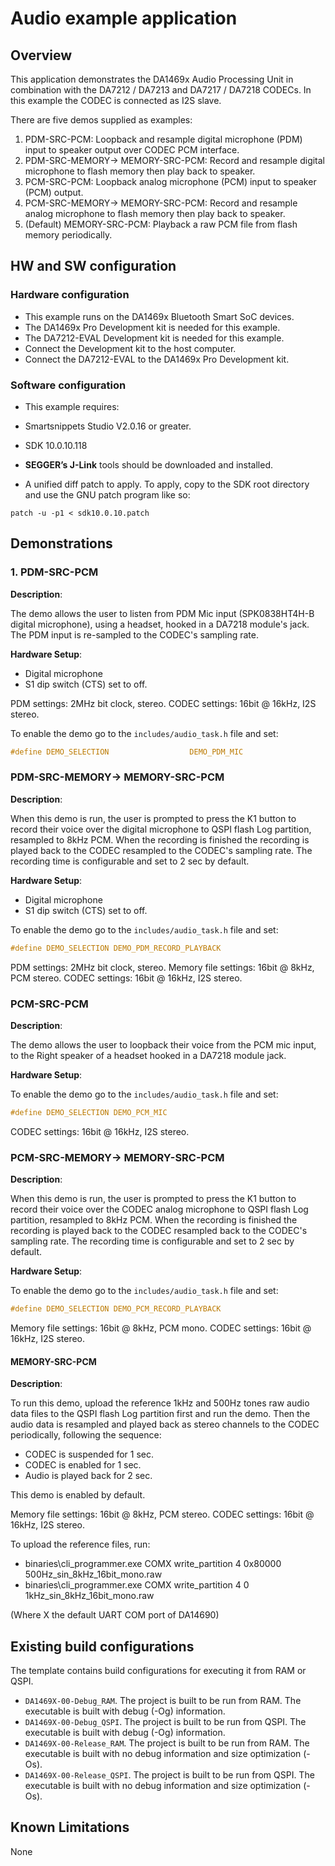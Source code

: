 # Audio example application

## Overview

This application demonstrates the DA1469x Audio Processing Unit in combination with the DA7212 / DA7213 and DA7217 / DA7218 CODECs.
In this example the CODEC is connected as I2S slave.

There are five demos supplied as examples:

1. PDM-SRC-PCM: Loopback and resample digital microphone (PDM) input to speaker output over CODEC PCM interface.
2. PDM-SRC-MEMORY-> MEMORY-SRC-PCM: Record and resample digital microphone to flash memory then play back to speaker.
3. PCM-SRC-PCM: Loopback analog microphone (PCM) input to speaker (PCM) output.
4. PCM-SRC-MEMORY-> MEMORY-SRC-PCM: Record and resample analog microphone to flash memory then play back to speaker.
5. (Default) MEMORY-SRC-PCM: Playback a raw PCM file from flash memory periodically.

## HW and SW configuration

### Hardware configuration

- This example runs on the DA1469x Bluetooth Smart SoC devices.
- The DA1469x Pro Development kit is needed for this example.
- The DA7212-EVAL Development kit is needed for this example.
- Connect the Development kit to the host computer.
- Connect the DA7212-EVAL to the DA1469x Pro Development kit.

### Software configuration

- This example requires:
- Smartsnippets Studio V2.0.16 or greater.
- SDK 10.0.10.118
- **SEGGER’s J-Link** tools should be downloaded and installed.

- A unified diff patch to apply. To apply, copy to the SDK root directory and use the GNU patch program like so:

```console
patch -u -p1 < sdk10.0.10.patch
```

## Demonstrations

### 1. PDM-SRC-PCM  

**Description**:

The demo allows the user to listen from PDM Mic input (SPK0838HT4H-B digital microphone),
using a headset, hooked in a DA7218 module's jack. The PDM input is re-sampled to the CODEC's sampling rate.

**Hardware Setup**:

- Digital microphone
- S1 dip switch (CTS) set to off.

PDM settings: 2MHz bit clock, stereo.
CODEC settings: 16bit @ 16kHz, I2S stereo.

To enable the demo go to the `includes/audio_task.h` file and set:

```c
#define DEMO_SELECTION                  DEMO_PDM_MIC
```

### PDM-SRC-MEMORY-> MEMORY-SRC-PCM

**Description**:

When this demo is run, the user is prompted to press the K1 button to record their voice over the digital microphone to QSPI flash Log partition, resampled to 8kHz PCM. When the recording is finished the recording is played back to the CODEC resampled to the CODEC's sampling rate. The recording time is configurable and set to 2 sec by default.

**Hardware Setup**:

- Digital microphone
- S1 dip switch (CTS) set to off.

To enable the demo go to the `includes/audio_task.h` file and set:

```c
#define DEMO_SELECTION DEMO_PDM_RECORD_PLAYBACK
```

PDM settings: 2MHz bit clock, stereo.
Memory file settings: 16bit @ 8kHz, PCM stereo.
CODEC settings: 16bit @ 16kHz, I2S stereo.

### PCM-SRC-PCM

**Description**:

The demo allows the user to loopback their voice from the PCM mic input, to the Right speaker of a headset hooked in a DA7218 module jack.

**Hardware Setup**:

To enable the demo go to the `includes/audio_task.h` file and set:

```c
#define DEMO_SELECTION DEMO_PCM_MIC
```

CODEC settings: 16bit @ 16kHz, I2S stereo. 

### PCM-SRC-MEMORY-> MEMORY-SRC-PCM

**Description**:

When this demo is run, the user is prompted to press the K1 button to record their voice over the CODEC analog microphone to QSPI flash Log partition, resampled to 8kHz PCM. When the recording is finished the recording is played back to the CODEC resampled back to the CODEC's sampling rate. The recording time is configurable and set to 2 sec by default.

**Hardware Setup**:

To enable the demo go to the `includes/audio_task.h` file and set:

```c
#define DEMO_SELECTION DEMO_PCM_RECORD_PLAYBACK
```

Memory file settings: 16bit @ 8kHz, PCM mono.
CODEC settings: 16bit @ 16kHz, I2S stereo.

#### MEMORY-SRC-PCM

**Description**:

To run this demo, upload the reference 1kHz and 500Hz tones raw audio data files to the QSPI flash Log partition first and run the demo. Then the audio data is resampled and played back as stereo channels to the CODEC periodically, following the sequence:

- CODEC is suspended for 1 sec.
- CODEC is enabled for 1 sec.
- Audio is played back for 2 sec.

This demo is enabled by default.

Memory file settings: 16bit @ 8kHz, PCM stereo.
CODEC settings: 16bit @ 16kHz, I2S stereo.

To upload the reference files, run:

- binaries\cli_programmer.exe COMX write_partition 4 0x80000 500Hz_sin_8kHz_16bit_mono.raw
- binaries\cli_programmer.exe COMX write_partition 4 0 1kHz_sin_8kHz_16bit_mono.raw

(Where X the default UART COM port of DA14690)

## Existing build configurations

The template contains build configurations for executing it from RAM or QSPI. 

- `DA1469X-00-Debug_RAM`. The project is built to be run from RAM. The executable is built with debug (-Og) information.
- `DA1469X-00-Debug_QSPI`. The project is built to be run from QSPI. The executable is built with debug (-Og) information.
- `DA1469X-00-Release_RAM`. The project is built to be run from RAM. The executable is built with no debug information and size optimization (-Os).
- `DA1469X-00-Release_QSPI`. The project is built to be run from QSPI. The executable is built with no debug information and size optimization (-Os).

## Known Limitations

None
